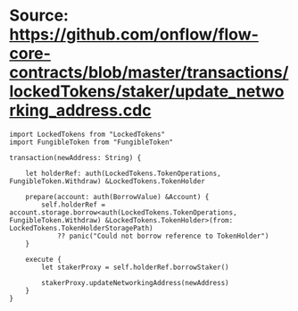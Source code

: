 # Source: https://github.com/onflow/flow-core-contracts/blob/master/transactions/lockedTokens/staker/update_networking_address.cdc

```
import LockedTokens from "LockedTokens"
import FungibleToken from "FungibleToken"

transaction(newAddress: String) {

    let holderRef: auth(LockedTokens.TokenOperations, FungibleToken.Withdraw) &LockedTokens.TokenHolder

    prepare(account: auth(BorrowValue) &Account) {
        self.holderRef = account.storage.borrow<auth(LockedTokens.TokenOperations, FungibleToken.Withdraw) &LockedTokens.TokenHolder>(from: LockedTokens.TokenHolderStoragePath)
            ?? panic("Could not borrow reference to TokenHolder")
    }

    execute {
        let stakerProxy = self.holderRef.borrowStaker()

        stakerProxy.updateNetworkingAddress(newAddress)
    }
}

```
